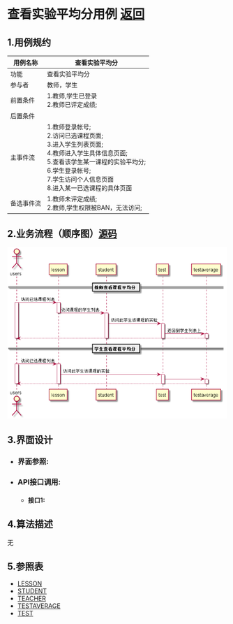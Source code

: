 # 查看实验平均分用例 [返回][1]
## 1.用例规约
<table>
    <thead>
        <tr>
            <th>用例名称</th>
            <th>查看实验平均分</th>
        </tr>
    </thead>
    <tbody>
         <tr>
            <td>功能</td>
            <td>查看实验平均分</td>
         </tr>
         <tr>
            <td>参与者</td>
            <td>教师，学生</td>
         </tr>
         <tr>
            <td>前置条件</td>
            <td>1.教师,学生已登录<br>
                2.教师已评定成绩;<br>
            </td>
         </tr>
         <tr>
            <td>后置条件</td>
            <td></td>
         </tr>
         <tr>
            <td>主事件流</td>
            <td>1.教师登录帐号;<br>
                2.访问已选课程页面;<br>
                3.进入学生列表页面;<br>
                4.教师进入学生具体信息页面;<br>
                5.查看该学生某一课程的实验平均分;<br>
                6.学生登录帐号;<br>
                7.学生访问个人信息页面<br>
                8.进入某一已选课程的具体页面<br>
            </td>
         </tr>
         <tr>
            <td>备选事件流</td>
            <td>1.教师未评定成绩;<br>
                2.教师,学生权限被BAN，无法访问;<br>
            </td>
         </tr>
    </tbody>
</table>

## 2.业务流程（顺序图）[源码][2]
<img src="https://github.com/mzy1997/is_analysis/blob/master/test6/sequence查看实验平均分.png"/>

## 3.界面设计
- ### 界面参照:
- ### API接口调用:
    - #### 接口1:

## 4.算法描述
无

## 5.参照表
- [LESSON][3]
- [STUDENT][4]
- [TEACHER][5]
- [TESTAVERAGE][6]
- [TEST][7]



[1]: https://github.com/mzy1997/is_analysis/blob/master/test6/README.md    "返回" 
[2]: https://github.com/mzy1997/is_analysis/blob/master/test6/src/showTestAverage.puml    "源码" 
[3]: https://github.com/mzy1997/is_analysis/blob/master/test6/数据库设计.md/#LESSON表课程表    "LESSON"  
[4]: https://github.com/mzy1997/is_analysis/blob/master/test6/数据库设计.md/#STUDENT表学生表    "STUDENT" 
[5]: https://github.com/mzy1997/is_analysis/blob/master/test6/数据库设计.md/#TEACHER表教师表    "TEACHER" 
[6]: https://github.com/mzy1997/is_analysis/blob/master/test6/数据库设计.md/#TESTAVERAGE表实验平均分表    "TESTAVERAGE" 
[7]: https://github.com/mzy1997/is_analysis/blob/master/test6/数据库设计.md/#TEST表教师表    "TEST" 
